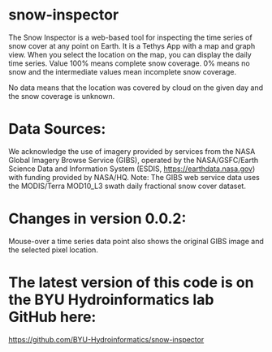# snow-inspector
The Snow Inspector is a web-based tool for inspecting the time series of snow cover at any point on Earth.
It is a Tethys App with a map and graph view.
When you select the location on the map, you can display the daily time series. Value 100% means complete snow coverage.
0% means no snow and the intermediate values mean incomplete snow coverage.

No data means that the location was covered by cloud on the given day and the snow coverage is unknown.

# Data Sources:

We acknowledge the use of imagery provided by services from the NASA Global Imagery Browse Service (GIBS), operated by the NASA/GSFC/Earth Science Data and Information System (ESDIS, https://earthdata.nasa.gov) with funding provided by NASA/HQ.
Note: The GIBS web service data uses
the MODIS/Terra MOD10_L3 swath daily fractional snow cover dataset.

# Changes in version 0.0.2:
Mouse-over a time series data point also shows the original GIBS image and the selected pixel location.

# The latest version of this code is on the BYU Hydroinformatics lab GitHub here: 
https://github.com/BYU-Hydroinformatics/snow-inspector
